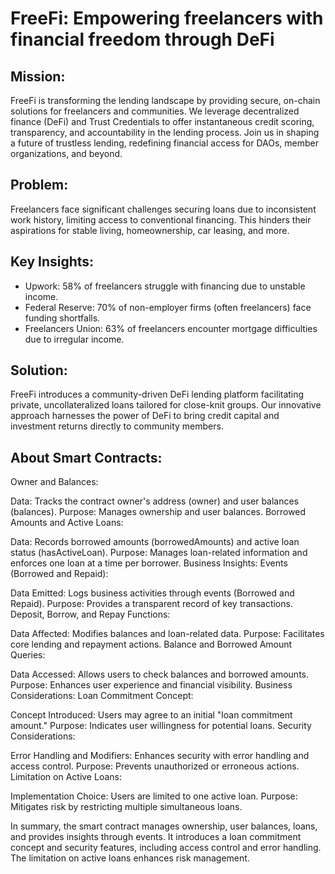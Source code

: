 # FreeFi: Empowering freelancers with financial freedom through DeFi
## Mission:

FreeFi is transforming the lending landscape by providing secure, on-chain solutions for freelancers and communities. We leverage decentralized finance (DeFi) and Trust Credentials to offer instantaneous credit scoring, transparency, and accountability in the lending process. Join us in shaping a future of trustless lending, redefining financial access for DAOs, member organizations, and beyond.

## Problem:

Freelancers face significant challenges securing loans due to inconsistent work history, limiting access to conventional financing. This hinders their aspirations for stable living, homeownership, car leasing, and more.

## Key Insights:

- Upwork: 58% of freelancers struggle with financing due to unstable income.
- Federal Reserve: 70% of non-employer firms (often freelancers) face funding shortfalls.
- Freelancers Union: 63% of freelancers encounter mortgage difficulties due to irregular income.

## Solution:

FreeFi introduces a community-driven DeFi lending platform facilitating private, uncollateralized loans tailored for close-knit groups. Our innovative approach harnesses the power of DeFi to bring credit capital and investment returns directly to community members.

## About Smart Contracts: 

Owner and Balances:

Data: Tracks the contract owner's address (owner) and user balances (balances).
Purpose: Manages ownership and user balances.
Borrowed Amounts and Active Loans:

Data: Records borrowed amounts (borrowedAmounts) and active loan status (hasActiveLoan).
Purpose: Manages loan-related information and enforces one loan at a time per borrower.
Business Insights:
Events (Borrowed and Repaid):

Data Emitted: Logs business activities through events (Borrowed and Repaid).
Purpose: Provides a transparent record of key transactions.
Deposit, Borrow, and Repay Functions:

Data Affected: Modifies balances and loan-related data.
Purpose: Facilitates core lending and repayment actions.
Balance and Borrowed Amount Queries:

Data Accessed: Allows users to check balances and borrowed amounts.
Purpose: Enhances user experience and financial visibility.
Business Considerations:
Loan Commitment Concept:

Concept Introduced: Users may agree to an initial "loan commitment amount."
Purpose: Indicates user willingness for potential loans.
Security Considerations:

Error Handling and Modifiers: Enhances security with error handling and access control.
Purpose: Prevents unauthorized or erroneous actions.
Limitation on Active Loans:

Implementation Choice: Users are limited to one active loan.
Purpose: Mitigates risk by restricting multiple simultaneous loans.

In summary, the smart contract manages ownership, user balances, loans, and provides insights through events. It introduces a loan commitment concept and security features, including access control and error handling. The limitation on active loans enhances risk management.
